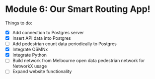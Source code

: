 # Module 6: Our Smart Routing App!

Things to do:

- [x] Add connection to Postgres server
- [x] Insert API data into Postgres
- [ ] Add pedestrian count data periodically to Postgres
- [x] Integrate OSMNx 
- [x] Integrate Python
- [ ] Build network from Melbourne open data pedestrian network for NetworkX usage
- [ ] Expand website functionality
